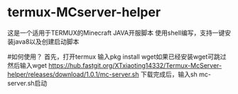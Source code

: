 # termux-MCserver-helper
这是一个适用于TERMUX的Minecraft JAVA开服脚本
使用shell编写，支持一键安装java8以及创建启动脚本


#如何使用？
首先，打开termux
输入pkg install wget如果已经安装wget可跳过
然后输入wget https://hub.fastgit.org/XTxiaoting14332/Termux-McServer-helper/releases/download/1.0.1/mc-server.sh
下载完成后，输入sh mc-server.sh启动
